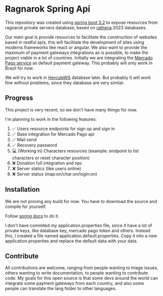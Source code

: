 # Ragnarok Spring Api

This repository was created using 
<a href="https://spring.io/projects/spring-boot">spring boot 3.2</a>
to expose resources from ragnarok private servers database, 
based on <a href="https://github.com/rathena/rathena">rathena</a> 
2023 databases.

Our main goal is provide resources to facilitate the construction of 
websites based in restful apis, this will facilitate the development of
sites using moderns frameworks like react or angular.
We also want to provide the maximum of payment gateways integrations 
as is possible, to make the project viable in a lot of countries.
Initially we are integrating the 
<a href="https://www.mercadopago.com.br/developers/">Mercado Pago service</a>
as default payment gateway. This probably will only work in Brazil for now.

We will try to work in 
<a href="https://github.com/HerculesWS/Hercules">HerculeWS</a> database
later. But probably it will work fine without problems, since they database
are very similar.

## Progress

This project is very recent, so we don't have many things for now.

I'm planning to work in the following features:

1) ✅ Users resource endpoints for sign up and sign in
2) ✅ Base integration for Mercado Pago api
3) ✅ Mail send
4) ✅ Recovery password
5) 💻 (Working in) Characters resources (example: endpoint to list characters or reset character position)
6) ❌ Donation full integration and npc
7) ❌ Server statics (like users online)
8) ❌ Server status (map:on/char:on/login:on)

## Installation
We are not proving any build for now. You have to download the source and
compile for yourself.

Follow <a href="https://spring.io/projects/spring-boot">spring docs</a> to do it.

I don't have commited my application.properties file, since it have a lot of
private keys, like database key, mercado pago token and others. Instead this, 
I created a file named application.default.properties. Copy it into a new
application.properties and replace the default data with your data.

## Contribute

All contributions are welcome, ranging from people wanting to triage issues, 
others wanting to write documentation, to people wanting to contribute code.
My goals for this open source is that some
devs around the world can integrate some payment gateways from each country,
and also some people can translate the lang folder to other languages.
